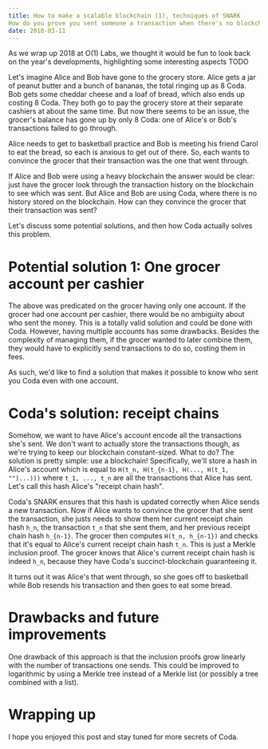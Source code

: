 ```yaml
---
title: How to make a scalable blockchain (1), techniques of SNARK 
How do you prove you sent someone a transaction when there's no blockchain?
date: 2018-03-11
---
```


As we wrap up 2018 at O(1) Labs, we thought it would be fun to look back on
the year's developments, highlighting some interesting aspects TODO

Let's imagine Alice and Bob have gone to the grocery store. Alice gets a jar
of peanut butter and a bunch of bananas, the total ringing up as 8 Coda.
Bob gets some cheddar cheese and a loaf of bread, which also ends up costing
8 Coda. They both go to pay the grocery store at their separate cashiers at
about the same time. But now there seems to be an issue, the grocer's balance
has gone up by only 8 Coda: one of Alice's or Bob's transactions failed to go
through.

Alice needs to get to basketball practice and Bob is meeting his friend Carol to
eat the bread, so each is anxious to get out of there. So, each wants to convince
the grocer that their transaction was the one that went through.

If Alice and Bob were using a heavy blockchain the answer would be clear: just have the grocer look
through the transaction history on the blockchain to see which was sent. But Alice
and Bob are using Coda, where there is no history stored on the blockchain. How can
they convince the grocer that their transaction was sent?

Let's discuss some potential solutions, and then how Coda actually solves this problem.

# Potential solution 1: One grocer account per cashier
The above was predicated on the grocer having only one account. If
the grocer had one account per cashier, there would be no ambiguity
about who sent the money. This is a totally valid solution and could
be done with Coda. However, having multiple accounts has some drawbacks.
Besides the complexity of managing them, if the grocer wanted to later
combine them, they would have to explicitly send transactions to do so,
costing them in fees.

As such, we'd like to find a solution that makes it possible to know who
sent you Coda even with one account.

# Coda's solution: receipt chains

Somehow, we want to have Alice's account encode all the transactions she's
sent. We don't want to actually store the transactions though, as we're
trying to keep our blockchain constant-sized. What to do? The solution
is pretty simple: use a blockchain! Specifically, we'll store a hash in
Alice's account which is equal to `H(t_n, H(t_{n-1}, H(..., H(t_1, "")...)))`
where `t_1, ..., t_n` are all the transactions that Alice has sent. Let's
call this hash Alice's "receipt chain hash".

Coda's SNARK ensures that this hash is updated correctly when Alice sends a new
transaction. Now if Alice wants to convince the grocer that she sent the
transaction, she justs needs to show them her current receipt chain hash `h_n`,
the transaction `t_n` that she sent them, and her previous receipt chain hash
`h_{n-1}`. The grocer then computes `H(t_n, h_{n-1})` and checks that it's
equal to Alice's current receipt chain hash `t_n`. This is just a Merkle
inclusion proof. The grocer knows that Alice's current receipt chain hash is indeed
`h_n`, because they have Coda's succinct-blockchain guaranteeing it.

It turns out it was Alice's that went through, so she goes off to basketball while
Bob resends his transaction and then goes to eat some bread.

# Drawbacks and future improvements

One drawback of this approach is that the inclusion proofs grow linearly with the
number of transactions one sends. This could be improved to logarithmic by using
a Merkle tree instead of a Merkle list (or possibly a tree combined with a list).

# Wrapping up

I hope you enjoyed this post and stay tuned for more secrets of Coda.
